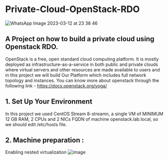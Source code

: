 # Private-Cloud-OpenStack-RDO
![WhatsApp Image 2023-03-12 at 23 38 46](https://user-images.githubusercontent.com/73939402/227652651-75d177fb-0a27-42f7-ac22-dca2507c5491.jpg)
## A Project on how to build a private cloud using Openstack RDO.
OpenStack is a free, open standard cloud computing platform. It is mostly deployed as infrastructure-as-a-service in both public and private clouds where virtual servers and other resources are made available to users and in this project we will build Our Platform which includes full network topology and instances. You can know more about openstack through the following link - https://docs.openstack.org/yoga/

## 1. Set Up Your Environment
In this project we used CentOS Stream 8-streamn, a single VM of MINIMUM 12 GB RAM, 2 CPUs and 2 NICs FQDN of machine openstack.lab.local, so we should edit /etc/hosts file.

## 2. Machine preparation :
Enabling nested virtualization
![image](https://user-images.githubusercontent.com/73939402/227652908-9b495fcd-0d11-4fa7-b800-b8e939743c64.png)
